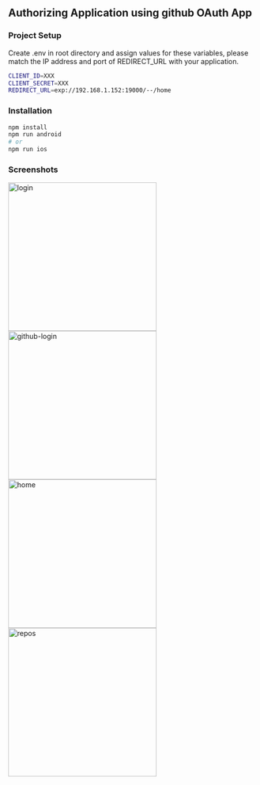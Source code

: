## Authorizing Application using github OAuth App

### Project Setup

Create .env in root directory and assign values for these variables,
please match the IP address and port of REDIRECT_URL with your application.

```bash
CLIENT_ID=XXX
CLIENT_SECRET=XXX
REDIRECT_URL=exp://192.168.1.152:19000/--/home
```

### Installation

```bash
npm install
npm run android 
# or
npm run ios
```

### Screenshots

<div>
<img width="300" alt="login" src="https://user-images.githubusercontent.com/26500550/147471564-313b94be-1732-4fa8-aee0-814e7abf117d.jpg">
<img width="300" alt="github-login" src="https://user-images.githubusercontent.com/26500550/147471622-c2151115-7851-4064-8f9e-a1488c3d06bd.jpg">
<img width="300" alt="home" src="https://user-images.githubusercontent.com/26500550/147471662-03b4098f-dfa7-452e-86cd-3bfd2b163aaf.jpg">
<img width="300" alt="repos" src="https://user-images.githubusercontent.com/26500550/147471675-12f41128-4381-4e09-8359-49ef92e72e63.jpg">
</div>

